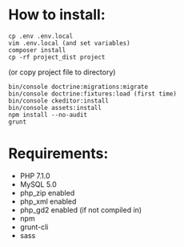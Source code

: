# How to install:
    cp .env .env.local
    vim .env.local (and set variables)
    composer install
    cp -rf project_dist project

(or copy project file to directory)

    bin/console doctrine:migrations:migrate
    bin/console doctrine:fixtures:load (first time)
    bin/console ckeditor:install
    bin/console assets:install
    npm install --no-audit
    grunt


# Requirements:
* PHP 7.1.0
* MySQL 5.0
* php_zip enabled
* php_xml enabled
* php_gd2 enabled (if not compiled in)
* npm
* grunt-cli
* sass
